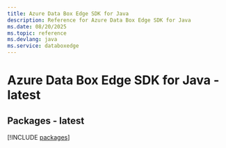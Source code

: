 ```yaml
---
title: Azure Data Box Edge SDK for Java
description: Reference for Azure Data Box Edge SDK for Java
ms.date: 08/20/2025
ms.topic: reference
ms.devlang: java
ms.service: databoxedge
---
```

# Azure Data Box Edge SDK for Java - latest
## Packages - latest
[!INCLUDE [packages](data-box-edge-index.md)]